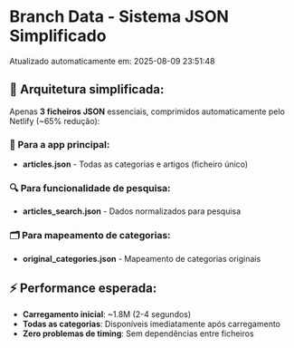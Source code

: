# Branch Data - Sistema JSON Simplificado
Atualizado automaticamente em: 2025-08-09 23:51:48

## 🎯 Arquitetura simplificada:
Apenas **3 ficheiros JSON** essenciais, comprimidos automaticamente pelo Netlify (~65% redução):

### 📱 Para a app principal:
- **articles.json** - Todas as categorias e artigos (ficheiro único)

### 🔍 Para funcionalidade de pesquisa:
- **articles_search.json** - Dados normalizados para pesquisa

### 🗂️ Para mapeamento de categorias:
- **original_categories.json** - Mapeamento de categorias originais

## ⚡ Performance esperada:
- **Carregamento inicial**: ~1.8M (2-4 segundos)
- **Todas as categorias**: Disponíveis imediatamente após carregamento
- **Zero problemas de timing**: Sem dependências entre ficheiros
